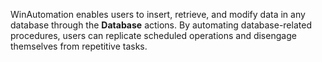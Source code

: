 WinAutomation enables users to insert, retrieve, and modify data in any database through the **Database** actions. By automating database-related procedures, users can replicate scheduled operations and disengage themselves from repetitive tasks.